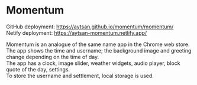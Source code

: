 # Momentum

GitHub deployment: https://aytsan.github.io/momentum/momentum/  
Netify deployment: https://aytsan-momentum.netlify.app/

Momentum is an analogue of the same name app in the Chrome web store.  
The app shows the time and username; the background image and greeting change depending on the time of day.  
The app has a clock, image slider, weather widgets, audio player, block quote of the day, settings.  
To store the username and settlement, local storage is used.  

